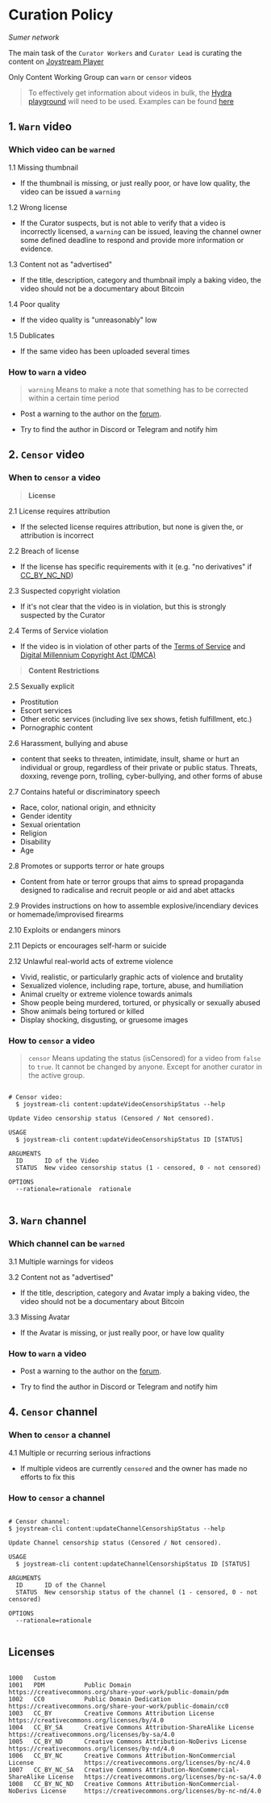 # Curation Policy

*Sumer network*

The main task of the `Curator Workers` and `Curator Lead` is curating the content on [Joystream Player](https://play.joystream.org)

Only Content Working Group can `warn` or `censor` videos

> To effectively get information about videos in bulk, the [Hydra playground](https://hydra.joystream.org/graphql) will need to be used. Examples can be found [here](https://github.com/Joystream/helpdesk/tree/master/roles/content-curators/query-node-examples)

## 1. `Warn` video

### Which video can be `warned`

1.1 Missing thumbnail

- If the thumbnail is missing, or just really poor, or have low quality, the video can be issued a `warning`

1.2 Wrong license

- If the Curator suspects, but is not able to verify that a video is incorrectly licensed, a `warning` can be issued, leaving the channel owner some defined deadline to respond and provide more information or evidence.

1.3 Content not as "advertised"

- If the title, description, category and thumbnail imply a baking video, the video should not be a documentary about Bitcoin

1.4 Poor quality

- If the video quality is "unreasonably" low

1.5 Dublicates

- If the same video has been uploaded several times

### How to `warn` a video

> `warning` Means to make a note that something has to be corrected within a certain time period

- Post a warning to the author on the [forum](https://testnet.joystream.org/#/forum/threads/329).

- Try to find the author in Discord or Telegram and notify him

## 2. `Censor` video

### When to `censor` a video

> **License**

2.1 License requires attribution

- If the selected license requires attribution, but none is given the, or attribution is incorrect

2.2 Breach of license

- If the license has specific requirements with it (e.g. "no derivatives" if [CC_BY_NC_ND](https://creativecommons.org/licenses/by-nc-nd/4.0/))

2.3 Suspected copyright violation

- If it's not clear that the video is in violation, but this is strongly suspected by the Curator

2.4 Terms of Service violation

- If the video is in violation of other parts of the [Terms of Service](https://play.joystream.org/legal/tos) and [Digital Millennium Copyright Act (DMCA)](https://en.wikipedia.org/wiki/Digital_Millennium_Copyright_Act)

> **Content Restrictions**

2.5 Sexually explicit

- Prostitution
- Escort services
- Other erotic services (including live sex shows, fetish fulfillment, etc.)
- Pornographic content

2.6 Harassment, bullying and abuse

- content that seeks to threaten, intimidate, insult, shame or hurt an individual or group, regardless of their private or public status. Threats, doxxing, revenge porn, trolling, cyber-bullying, and other forms of abuse

2.7 Contains hateful or discriminatory speech

- Race, color, national origin, and ethnicity
- Gender identity
- Sexual orientation
- Religion
- Disability
- Age

2.8 Promotes or supports terror or hate groups

- Content from hate or terror groups that aims to spread propaganda designed to radicalise and recruit people or aid and abet attacks

2.9 Provides instructions on how to assemble explosive/incendiary devices or homemade/improvised firearms 

2.10 Exploits or endangers minors

2.11 Depicts or encourages self-harm or suicide

2.12 Unlawful real-world acts of extreme violence

- Vivid, realistic, or particularly graphic acts of violence and brutality
- Sexualized violence, including rape, torture, abuse, and humiliation
- Animal cruelty or extreme violence towards animals
- Show people being murdered, tortured, or physically or sexually abused
- Show animals being tortured or killed
- Display shocking, disgusting, or gruesome images

### How to `censor` a video

> `censor` Means updating the status (isCensored) for a video from `false` to `true`. It cannot be changed by anyone. Except for another curator in the active group.

```

# Censor video:
  $ joystream-cli content:updateVideoCensorshipStatus --help

Update Video censorship status (Censored / Not censored).

USAGE
  $ joystream-cli content:updateVideoCensorshipStatus ID [STATUS]

ARGUMENTS
  ID      ID of the Video
  STATUS  New video censorship status (1 - censored, 0 - not censored)

OPTIONS
  --rationale=rationale  rationale
  
  ```

## 3. `Warn` channel

### Which channel can be `warned`

3.1 Multiple warnings for videos

3.2 Content not as "advertised"

- If the title, description, category and Avatar imply a baking video, the video should not be a documentary about Bitcoin

3.3 Missing Avatar

- If the Avatar is missing, or just really poor, or have low quality

### How to `warn` a video

- Post a warning to the author on the [forum](https://testnet.joystream.org/#/forum/threads/329).

- Try to find the author in Discord or Telegram and notify him

## 4. `Censor` channel

### When to `censor` a channel

4.1 Multiple or recurring serious infractions

- If multiple videos are currently `censored` and the owner has made no efforts to fix this

### How to `censor` a channel

```

# Censor channel:
$ joystream-cli content:updateChannelCensorshipStatus --help

Update Channel censorship status (Censored / Not censored).

USAGE
  $ joystream-cli content:updateChannelCensorshipStatus ID [STATUS]

ARGUMENTS
  ID      ID of the Channel
  STATUS  New censorship status of the channel (1 - censored, 0 - not censored)

OPTIONS
  --rationale=rationale
  
  ```
  
## Licenses

```

1000   Custom
1001   PDM           Public Domain                                                   https://creativecommons.org/share-your-work/public-domain/pdm
1002   CC0           Public Domain Dedication                                        https://creativecommons.org/share-your-work/public-domain/cc0
1003   CC_BY         Creative Commons Attribution License                            https://creativecommons.org/licenses/by/4.0                  
1004   CC_BY_SA      Creative Commons Attribution-ShareAlike License                 https://creativecommons.org/licenses/by-sa/4.0               
1005   CC_BY_ND      Creative Commons Attribution-NoDerivs License                   https://creativecommons.org/licenses/by-nd/4.0               
1006   CC_BY_NC      Creative Commons Attribution-NonCommercial License              https://creativecommons.org/licenses/by-nc/4.0               
1007   CC_BY_NC_SA   Creative Commons Attribution-NonCommercial-ShareAlike License   https://creativecommons.org/licenses/by-nc-sa/4.0            
1008   CC_BY_NC_ND   Creative Commons Attribution-NonCommercial-NoDerivs License     https://creativecommons.org/licenses/by-nc-nd/4.0            

```
